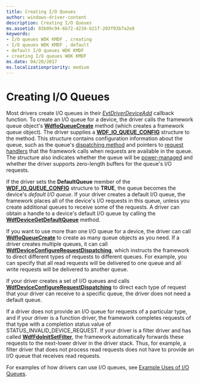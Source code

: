 ```yaml
---
title: Creating I/O Queues
author: windows-driver-content
description: Creating I/O Queues
ms.assetid: 03b09c94-6b72-4234-b21f-203f93b7a2e8
keywords:
- I/O queues WDK KMDF , creating
- I/O queues WDK KMDF , default
- default I/O queues WDK KMDF
- creating I/O queues WDK KMDF
ms.date: 04/20/2017
ms.localizationpriority: medium
---
```


# Creating I/O Queues





Most drivers create I/O queues in their [*EvtDriverDeviceAdd*](https://msdn.microsoft.com/library/windows/hardware/ff541693) callback function. To create an I/O queue for a device, the driver calls the framework queue object's [**WdfIoQueueCreate**](https://msdn.microsoft.com/library/windows/hardware/ff547401) method (which creates a framework queue object). The driver supplies a [**WDF\_IO\_QUEUE\_CONFIG**](https://msdn.microsoft.com/library/windows/hardware/ff552359) structure to the method. This structure contains configuration information about the queue, such as the queue's [dispatching method](dispatching-methods-for-i-o-requests.md) and pointers to [request handlers](request-handlers.md) that the framework calls when requests are available in the queue. The structure also indicates whether the queue will be [power-managed](using-power-managed-i-o-queues.md) and whether the driver supports zero-length buffers for the queue's I/O requests.

If the driver sets the **DefaultQueue** member of the [**WDF\_IO\_QUEUE\_CONFIG**](https://msdn.microsoft.com/library/windows/hardware/ff552359) structure to **TRUE**, the queue becomes the device's *default I/O queue*. If your driver creates a default I/O queue, the framework places all of the device's I/O requests in this queue, unless you create additional queues to receive some of the requests. A driver can obtain a handle to a device's default I/O queue by calling the [**WdfDeviceGetDefaultQueue**](https://msdn.microsoft.com/library/windows/hardware/ff545965) method.

If you want to use more than one I/O queue for a device, the driver can call [**WdfIoQueueCreate**](https://msdn.microsoft.com/library/windows/hardware/ff547401) to create as many queue objects as you need. If a driver creates multiple queues, it can call [**WdfDeviceConfigureRequestDispatching**](https://msdn.microsoft.com/library/windows/hardware/ff545920), which instructs the framework to direct different types of requests to different queues. For example, you can specify that all read requests will be delivered to one queue and all write requests will be delivered to another queue.

If your driver creates a set of I/O queues and calls [**WdfDeviceConfigureRequestDispatching**](https://msdn.microsoft.com/library/windows/hardware/ff545920) to direct each type of request that your driver can receive to a specific queue, the driver does not need a default queue.

If a driver does not provide an I/O queue for requests of a particular type, and if your driver is a function driver, the framework completes requests of that type with a completion status value of STATUS\_INVALID\_DEVICE\_REQUEST. If your driver is a filter driver and has called [**WdfFdoInitSetFilter**](https://msdn.microsoft.com/library/windows/hardware/ff547273), the framework automatically forwards these requests to the next-lower driver in the driver stack. Thus, for example, a filter driver that does not process read requests does not have to provide an I/O queue that receives read requests.

For examples of how drivers can use I/O queues, see [Example Uses of I/O Queues](example-uses-of-i-o-queues.md).

 

 





